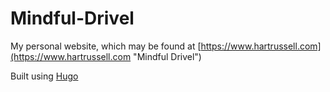 # Mindful-Drivel

My personal website, which may be found at [https://www.hartrussell.com](https://www.hartrussell.com "Mindful Drivel")

Built using [Hugo](https://gohugo.io/ "Hugo")


